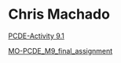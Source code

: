 # Chris Machado

[PCDE-Activity 9.1](https://chris-machado.github.io/PCDE-Activity-9.1/)

[MO-PCDE_M9_final_assignment](https://chris-machado.github.io/MO-PCDE_M9_final_assignment)

